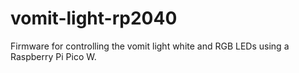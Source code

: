 # vomit-light-rp2040
Firmware for controlling the vomit light white and RGB LEDs using a Raspberry Pi Pico W.
